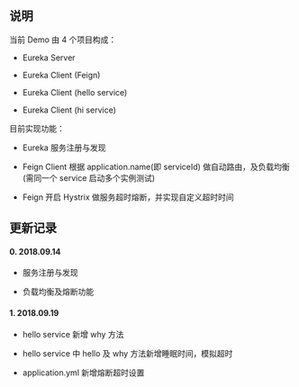 ## 说明

当前 Demo 由 4 个项目构成：

* Eureka Server

* Eureka Client (Feign)

* Eureka Client (hello service)

* Eureka Client (hi service)

目前实现功能：

* Eureka 服务注册与发现

* Feign Client 根据 application.name(即 serviceId) 做自动路由，及负载均衡(需同一个 service 启动多个实例测试)

* Feign 开启 Hystrix 做服务超时熔断，并实现自定义超时时间

## 更新记录

#### 0. 2018.09.14

* 服务注册与发现

* 负载均衡及熔断功能

#### 1. 2018.09.19

* hello service 新增 why 方法

* hello service 中 hello 及 why 方法新增睡眠时间，模拟超时

* application.yml 新增熔断超时设置
